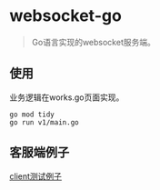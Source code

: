 # websocket-go

> Go语言实现的websocket服务端。

## 使用

业务逻辑在works.go页面实现。

```shell
go mod tidy
go run v1/main.go
```

## 客服端例子

[client测试例子](../examples/v1-client/index.html)
